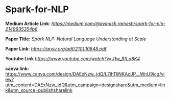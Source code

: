 # Spark-for-NLP

**Medium Article Link**: _https://medium.com/@avinash.ramesh/spark-for-nlp-2149935354b8_

**Paper Title:** _Spark NLP: Natural Language Understanding at Scale_

**Paper Link:** _https://arxiv.org/pdf/2101.10848.pdf_

**Youtube Link**  _https://www.youtube.com/watch?v=J1w_8fLa8K4_

**canva link:** 
https://www.canva.com/design/DAExNzw_jdQ/L7ihTljNKAdJP__WnU9jcg/view?utm_content=DAExNzw_jdQ&utm_campaign=designshare&utm_medium=link&utm_source=publishsharelink

